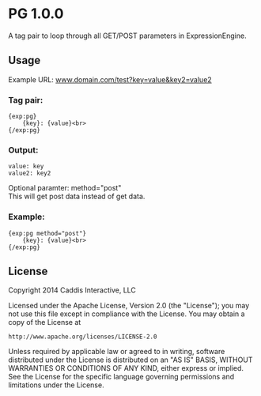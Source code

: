 # PG 1.0.0

A tag pair to loop through all GET/POST parameters in ExpressionEngine.

## Usage

Example URL: www.domain.com/test?key=value&key2=value2

### Tag pair:

	{exp:pg}
		{key}: {value}<br>
	{/exp:pg}

### Output:

	value: key
	value2: key2

Optional paramter: method="post"  
This will get post data instead of get data.

### Example:

	{exp:pg method="post"}
		{key}: {value}<br>
	{/exp:pg}

## License

Copyright 2014 Caddis Interactive, LLC

Licensed under the Apache License, Version 2.0 (the "License");
you may not use this file except in compliance with the License.
You may obtain a copy of the License at

	http://www.apache.org/licenses/LICENSE-2.0

Unless required by applicable law or agreed to in writing, software
distributed under the License is distributed on an "AS IS" BASIS,
WITHOUT WARRANTIES OR CONDITIONS OF ANY KIND, either express or implied.
See the License for the specific language governing permissions and
limitations under the License.
